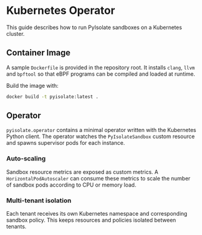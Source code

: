 # Kubernetes Operator

This guide describes how to run PyIsolate sandboxes on a Kubernetes cluster.

## Container Image

A sample `Dockerfile` is provided in the repository root. It installs `clang`,
`llvm` and `bpftool` so that eBPF programs can be compiled and loaded at
runtime.

Build the image with:

```bash
docker build -t pyisolate:latest .
```

## Operator

`pyisolate.operator` contains a minimal operator written with the Kubernetes
Python client. The operator watches the `PyIsolateSandbox` custom resource and
spawns supervisor pods for each instance.

### Auto-scaling

Sandbox resource metrics are exposed as custom metrics. A `HorizontalPodAutoscaler`
can consume these metrics to scale the number of sandbox pods according to CPU
or memory load.

### Multi-tenant isolation

Each tenant receives its own Kubernetes namespace and corresponding sandbox
policy. This keeps resources and policies isolated between tenants.
